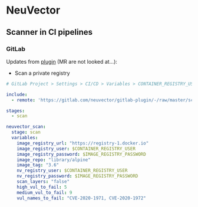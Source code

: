 # NeuVector

## Scanner in CI pipelines

### GitLab

Updates from [plugin](https://gitlab.com/neuvector/gitlab-plugin) (MR are not looked at...):

* Scan a private registry

```yaml
# GitLab Project > Settings > CI/CD > Variables > CONTAINER_REGISTRY_USER & IMAGE_REGISTRY_PASSWORD

include:
  - remote: 'https://gitlab.com/neuvector/gitlab-plugin/-/raw/master/scan.yml'

stages:
  - scan

neuvector_scan:
  stage: scan
  variables:
    image_registry_url: "https://registry-1.docker.io"
    image_registry_user: $CONTAINER_REGISTRY_USER
    image_registry_password: $IMAGE_REGISTRY_PASSWORD
    image_repo: "library/alpine"
    image_tag: "3.6"
    nv_registry_user: $CONTAINER_REGISTRY_USER
    nv_registry_password: $IMAGE_REGISTRY_PASSWORD
    scan_layers: "false"
    high_vul_to_fail: 5
    medium_vul_to_fail: 9
    vul_names_to_fail: "CVE-2020-1971, CVE-2020-1972"
```
